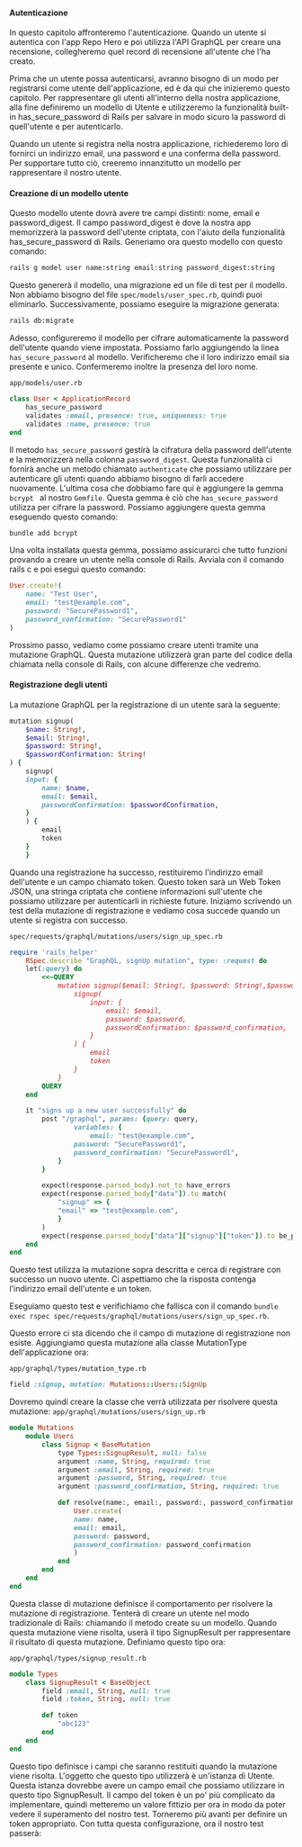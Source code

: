  #### Autenticazione
In questo capitolo affronteremo l'autenticazione. Quando un utente si autentica con l'app Repo Hero e poi utilizza l'API GraphQL per creare una recensione, collegheremo quel record di recensione all'utente che l'ha creato.

Prima che un utente possa autenticarsi, avranno bisogno di un modo per registrarsi come utente dell'applicazione, ed è da qui che inizieremo questo capitolo. Per rappresentare gli utenti all'interno della nostra applicazione, alla fine definiremo un modello di Utente e utilizzeremo la funzionalità built-in has_secure_password di Rails per salvare in modo sicuro la password di quell'utente e per autenticarlo.

Quando un utente si registra nella nostra applicazione, richiederemo loro di fornirci un indirizzo email, una password e una conferma della password. Per supportare tutto ciò, creeremo innanzitutto un modello per rappresentare il nostro utente.

#### Creazione di un modello utente
Questo modello utente dovrà avere tre campi distinti: nome, email e password_digest. Il campo password_digest è dove la nostra app memorizzerà la password dell'utente criptata, con l'aiuto della funzionalità has_secure_password di Rails.
Generiamo ora questo modello con questo comando:

```sh
rails g model user name:string email:string password_digest:string
```

Questo genererà il modello, una migrazione ed un file di test per il modello. Non abbiamo bisogno del file `spec/models/user_spec.rb`, quindi puoi eliminarlo.
Successivamente, possiamo eseguire la migrazione generata:

```sh
rails db:migrate
```

Adesso, configureremo il modello per cifrare automaticamente la password dell'utente quando viene impostata. Possiamo farlo aggiungendo la linea `has_secure_password` al modello. 
Verificheremo che il loro indirizzo email sia presente e unico. Confermeremo inoltre la presenza del loro nome.

`app/models/user.rb`

```ruby
class User < ApplicationRecord
    has_secure_password
    validates :email, presence: true, uniqueness: true
    validates :name, presence: true
end
```

Il metodo `has_secure_password` gestirà la cifratura della password dell'utente e la memorizzerà nella colonna `password_digest`. Questa funzionalità ci fornirà anche un metodo chiamato `authenticate` che possiamo utilizzare per autenticare gli utenti quando abbiamo bisogno di farli accedere nuovamente.
L'ultima cosa che dobbiamo fare qui è aggiungere la gemma `bcrypt ` al nostro `Gemfile`. Questa gemma è ciò che `has_secure_password` utilizza per cifrare la password. Possiamo aggiungere questa gemma eseguendo questo comando:

```sh
bundle add bcrypt
```

Una volta installata questa gemma, possiamo assicurarci che tutto funzioni provando a creare un utente nella console di Rails. Avviala con il comando rails c e poi esegui questo comando:

```ruby
User.create!(
    name: "Test User",
    email: "test@example.com",
    password: "SecurePassword1",
    password_confirmation: "SecurePassword1"
)
```

Prossimo passo, vediamo come possiamo creare utenti tramite una mutazione GraphQL. Questa mutazione utilizzerà gran parte del codice della chiamata nella console di Rails, con alcune differenze che vedremo.


#### Registrazione degli utenti
La mutazione GraphQL per la registrazione di un utente sarà la seguente:

```ruby
mutation signup(
    $name: String!,
    $email: String!,
    $password: String!,
    $passwordConfirmation: String!
) {
    signup(
    input: {    
        name: $name,
        email: $email,
        passwordConfirmation: $passwordConfirmation,
    }
    ) {
        email
        token
    }
    }
```

Quando una registrazione ha successo, restituiremo l'indirizzo email dell'utente e un campo chiamato token. Questo token sarà un  Web Token JSON, una stringa criptata che contiene informazioni sull'utente che possiamo utilizzare per autenticarli in richieste future. Iniziamo scrivendo un test  della mutazione di registrazione e vediamo cosa succede quando un utente si registra con successo.

`spec/requests/graphql/mutations/users/sign_up_spec.rb`

```ruby
require 'rails_helper'
    RSpec.describe "GraphQL, signUp mutation", type: :request do
    let(:query) do
        <<~QUERY
            mutation signup($email: String!, $password: String!,$password_confirmation: String!) {
                signup(
                    input: {
                        email: $email,
                        password: $password,
                        passwordConfirmation: $password_confirmation,
                    }
                ) {
                    email
                    token
                }
            }
        QUERY
    end

    it "signs up a new user successfully" do
        post "/graphql", params: {query: query,
                variables: {
                    email: "test@example.com",
                password: "SecurePassword1",
                password_confirmation: "SecurePassword1",
            }
        }

        expect(response.parsed_body).not_to have_errors
        expect(response.parsed_body["data"]).to match(
            "signup" => {
            "email" => "test@example.com",
            }
        )
        expect(response.parsed_body["data"]["signup"]["token"]).to be_present
    end
end

```

Questo test utilizza la mutazione sopra descritta e cerca di registrare con successo un nuovo utente. Ci aspettiamo che la risposta contenga l'indirizzo email dell'utente e un token.

Eseguiamo questo test e verifichiamo che fallisca con il comando `bundle exec rspec spec/requests/graphql/mutations/users/sign_up_spec.rb`.

Questo errore ci sta dicendo che il campo di mutazione di registrazione non esiste. Aggiungiamo questa mutazione alla classe MutationType dell'applicazione ora:

`app/graphql/types/mutation_type.rb`

```ruby
field :signup, mutation: Mutations::Users::SignUp
```

Dovremo quindi creare la classe che verrà utilizzata per risolvere questa mutazione:
`app/graphql/mutations/users/sign_up.rb`

```ruby
module Mutations
    module Users
        class Signup < BaseMutation
            type Types::SignupResult, null: false
            argument :name, String, required: true
            argument :email, String, required: true
            argument :password, String, required: true
            argument :password_confirmation, String, required: true

            def resolve(name:, email:, password:, password_confirmation:)
                User.create(
                name: name,
                email: email,
                password: password,
                password_confirmation: password_confirmation
                )
            end
        end
    end
end
```

Questa classe di mutazione definisce il comportamento per risolvere la mutazione di registrazione. Tenterà di creare un utente nel modo tradizionale di Rails: chiamando il metodo create su un modello. Quando questa mutazione viene risolta, userà il tipo SignupResult per rappresentare il risultato di questa mutazione. Definiamo questo tipo ora:

`app/graphql/types/signup_result.rb`


```ruby
module Types
    class SignupResult < BaseObject
        field :email, String, null: true
        field :token, String, null: true

        def token
            "abc123"
        end
    end
end
```

Questo tipo definisce i campi che saranno restituiti quando la mutazione viene risolta. L'oggetto che questo tipo utilizzerà è un'istanza di Utente. Questa istanza dovrebbe avere un campo email che possiamo utilizzare in questo tipo SignupResult. Il campo del token è un po' più complicato da implementare, quindi metteremo un valore fittizio per ora in modo da poter vedere il superamento del nostro test. Torneremo più avanti per definire un token appropriato.
Con tutta questa configurazione, ora il nostro test passerà: